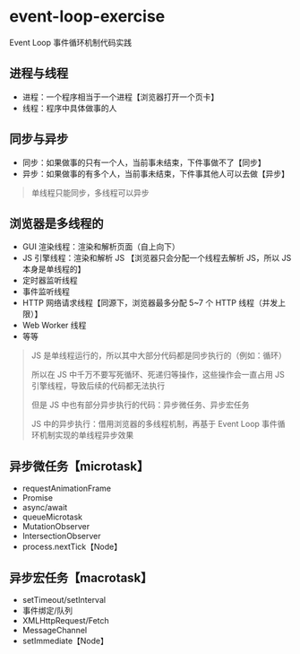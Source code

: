 # event-loop-exercise
Event Loop 事件循环机制代码实践

## 进程与线程

- 进程：一个程序相当于一个进程【浏览器打开一个页卡】
- 线程：程序中具体做事的人

## 同步与异步

- 同步：如果做事的只有一个人，当前事未结束，下件事做不了【同步】
- 异步：如果做事的有多个人，当前事未结束，下件事其他人可以去做【异步】

> 单线程只能同步，多线程可以异步

## 浏览器是多线程的

- GUI 渲染线程：渲染和解析页面（自上向下）
- JS 引擎线程：渲染和解析 JS 【浏览器只会分配一个线程去解析 JS，所以 JS 本身是单线程的】
- 定时器监听线程
- 事件监听线程
- HTTP 网络请求线程【同源下，浏览器最多分配 5~7 个 HTTP 线程（并发上限）】
- Web Worker 线程
- 等等

> JS 是单线程运行的，所以其中大部分代码都是同步执行的（例如：循环）
> 
> 所以在 JS 中千万不要写死循环、死递归等操作，这些操作会一直占用 JS 引擎线程，导致后续的代码都无法执行
> 
> 但是 JS 中也有部分异步执行的代码：异步微任务、异步宏任务
> 
> JS 中的异步执行：借用浏览器的多线程机制，再基于 Event Loop 事件循环机制实现的单线程异步效果

## 异步微任务【microtask】

- requestAnimationFrame
- Promise
- async/await
- queueMicrotask
- MutationObserver
- IntersectionObserver
- process.nextTick【Node】

## 异步宏任务【macrotask】

- setTimeout/setInterval
- 事件绑定/队列
- XMLHttpRequest/Fetch
- MessageChannel
- setImmediate【Node】

